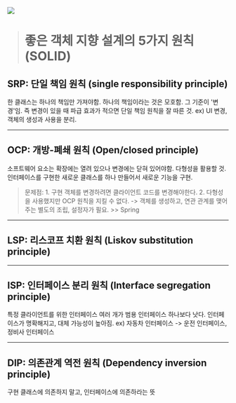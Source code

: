 ![](https://velog.velcdn.com/images/yseo14/post/d164f184-231a-4718-b2fb-77998ce5ec3d/image.png)


> # 좋은 객체 지향 설계의 5가지 원칙(SOLID)

## SRP: 단일 책임 원칙 (single responsibility principle)
한 클래스는 하나의 책임만 가져야함. 
하나의 책임이라는 것은 모호함. 
그 기준이 '변경'임. 즉 변경이 있을 때 파급 효과가 적으면 단일 책임 원칙을 잘 따른 것. ex) UI 변경, 객체의 생성과 사용을 분리.
<hr>

## OCP: 개방-폐쇄 원칙 (Open/closed principle)
소프트웨어 요소는 확장에는 열려 있으나 변경에는 닫혀 있어야함.
다형성을 활용할 것.
인터페이스를 구현한 새로운 클래스를 하나 만들어서 새로운 기능을 구현.
> 문제점: 
	1. 구현 객체를 변경하려면 클라이언트 코드를 변경해야한다.
	2. 다형성을 사용했지만 OCP 원칙을 지킬 수 없다. 
    -> 객체를 생성하고, 연관 관계를 맺어주는 별도의 조립, 설정자가 필요.  >> Spring
    
<hr>

## LSP: 리스코프 치환 원칙 (Liskov substitution principle)
<hr>

## ISP: 인터페이스 분리 원칙 (Interface segregation principle)
특정 클라이언트를 위한 인터페이스 여러 개가 범용 인터페이스 하나보다 낫다. 
인터페이스가 명확해지고, 대체 가능성이 높아짐.
ex) 자동차 인터페이스 -> 운전 인터페이스, 정비사 인터페이스

<hr>

## DIP: 의존관계 역전 원칙 (Dependency inversion principle)
구현 클래스에 의존하지 말고, 인터페이스에 의존하라는 뜻


